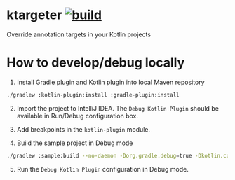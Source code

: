 # ktargeter [![build](https://github.com/ktargeter/ktargeter/workflows/build/badge.svg)](https://github.com/ktargeter/ktargeter/actions?query=workflow%3Abuild)
Override annotation targets in your Kotlin projects

# How to develop/debug locally

1. Install Gradle plugin and Kotlin plugin into local Maven repository
```sh
./gradlew :kotlin-plugin:install :gradle-plugin:install
```

2. Import the project to IntelliJ IDEA. The `Debug Kotlin Plugin` should be
available in Run/Debug configuration box.

3. Add breakpoints in the `kotlin-plugin` module.

4. Build the sample project in Debug mode
```sh
./gradlew :sample:build --no-daemon -Dorg.gradle.debug=true -Dkotlin.compiler.execution.strategy="in-process" -Dkotlin.daemon.jvm.options="-Xdebug,-Xrunjdwp:transport=dt_socket,address=5005,server=y,suspend=n"
```
5. Run the `Debug Kotlin Plugin` configuration in Debug mode.
